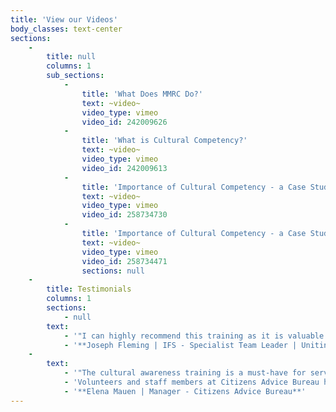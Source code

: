 ```yaml
---
title: 'View our Videos'
body_classes: text-center
sections:
    -
        title: null
        columns: 1
        sub_sections:
            -
                title: 'What Does MMRC Do?'
                text: ~video~
                video_type: vimeo
                video_id: 242009626
            -
                title: 'What is Cultural Competency?'
                text: ~video~
                video_type: vimeo
                video_id: 242009613
            -
                title: 'Importance of Cultural Competency - a Case Study'
                text: ~video~
                video_type: vimeo
                video_id: 258734730
            -
                title: 'Importance of Cultural Competency - a Case Study'
                text: ~video~
                video_type: vimeo
                video_id: 258734471
                sections: null
    -
        title: Testimonials
        columns: 1
        sections:
            - null
        text:
            - '"I can highly recommend this training as it is valuable for anyone wanting to learn about working with different cultures. Thougly enjoyed the training as did our teams."'
            - '**Joseph Fleming | IFS - Specialist Team Leader | UnitingCare West**'
    -
        text:
            - '"The cultural awareness training is a must-have for service providers, the facilitator addressed complex issues in a simple way that was easy to understand. The knowledge gained in the first half of the session was really brought to life by the cultural advisors and their personal stories."'
            - 'Volunteers and staff members at Citizens Advice Bureau have thoroughly enjoyed the workshop and look forward to practicing their skills.'
            - '**Elena Mauen | Manager - Citizens Advice Bureau**'
---
```


